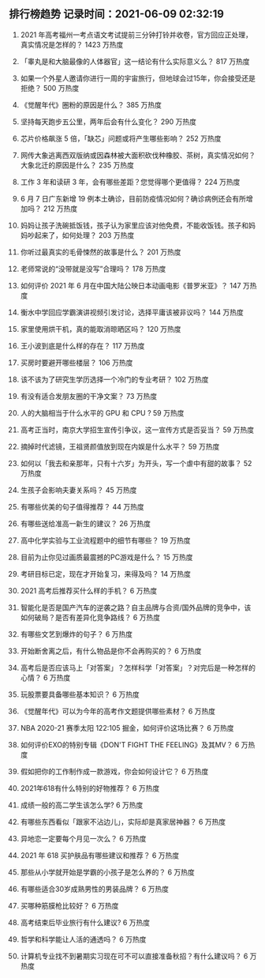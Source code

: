 
## 排行榜趋势 记录时间：2021-06-09 02:32:19
  
  1. 2021 年高考福州一考点语文考试提前三分钟打铃并收卷，官方回应正处理，真实情况是怎样的？ 1423 万热度
    
  2. 「睾丸是和大脑最像的人体器官」这一结论有什么实际意义么？ 817 万热度
    
  3. 如果一个外星人邀请你进行一周的宇宙旅行，但地球会过15年，你会接受还是拒绝？ 500 万热度
    
  4. 《觉醒年代》圈粉的原因是什么？ 385 万热度
    
  5. 坚持每天跑步五公里，两年后会有什么变化？ 290 万热度
    
  6. 芯片价格飙涨 5 倍，「缺芯」问题或将产生哪些影响？ 252 万热度
    
  7. 网传大象逃离西双版纳或因森林被大面积砍伐种橡胶、茶树，真实情况如何？大象北迁的原因是什么？ 235 万热度
    
  8. 工作 3 年和读研 3 年，会有哪些差距？您觉得哪个更值得？ 224 万热度
    
  9. 6 月 7 日广东新增 19 例本土确诊，目前防疫情况如何？确诊病例还会有所增加吗？ 212 万热度
    
  10. 妈妈让孩子洗碗抵饭钱，孩子认为家里应该对他免费，不能收饭钱。孩子和妈妈吵起来了，如何处理？ 203 万热度
    
  11. 你听过最真实的毛骨悚然的故事是什么？ 201 万热度
    
  12. 老师常说的“没带就是没写”合理吗？ 178 万热度
    
  13. 如何评价 2021 年 6 月在中国大陆公映日本动画电影《普罗米亚》？ 147 万热度
    
  14. 衡水中学回应学霸演讲视频引发讨论，选择平庸该被非议吗？ 144 万热度
    
  15. 家里使用烘干机，真的能取消晾晒区吗？ 120 万热度
    
  16. 王小波到底是什么样的存在？ 117 万热度
    
  17. 买房时要避开哪些楼层？ 106 万热度
    
  18. 该不该为了研究生学历选择一个冷门的专业考研？ 102 万热度
    
  19. 有没有适合发朋友圈的干净文案？ 73 万热度
    
  20. 人的大脑相当于什么水平的 GPU 和 CPU ? 59 万热度
    
  21. 高考正当时，南京大学招生宣传引争议，这一宣传方式是否妥当？ 59 万热度
    
  22. 摘掉时代滤镜，王祖贤颜值放到现在内娱是什么水平？ 59 万热度
    
  23. 如何以「我去和亲那年，只有十六岁」为开头，写一个虐中有甜的故事？ 52 万热度
    
  24. 生孩子会影响夫妻关系吗？ 45 万热度
    
  25. 有哪些优美的句子值得推荐？ 44 万热度
    
  26. 有哪些送给准高一新生的建议？ 26 万热度
    
  27. 高中化学实验与工业流程题中的细节有哪些？ 19 万热度
    
  28. 目前为止你见过画质最震撼的PC游戏是什么？ 15 万热度
    
  29. 考研目标已定，现在才开始复习，来得及吗？ 14 万热度
    
  30. 2021 高考后推荐买什么样的手机？ 6 万热度
    
  31. 智能化是否是国产汽车的逆袭之路？自主品牌与合资/国外品牌的竞争中，该如何破局？是否有差异化竞争路线？ 6 万热度
    
  32. 有哪些文艺到爆炸的句子？ 6 万热度
    
  33. 开始断舍离之后，有什么物品是你不会再购买的？ 6 万热度
    
  34. 高考后是否应该马上「对答案」？怎样科学「对答案」？对完后是一种怎样的心情？ 6 万热度
    
  35. 玩股票要具备哪些基本知识？ 6 万热度
    
  36. 《觉醒年代》可以为今年的高考作文题提供哪些素材？ 6 万热度
    
  37. NBA 2020-21 赛季太阳 122:105 掘金，如何评价这场比赛？ 6 万热度
    
  38. 如何评价EXO的特别专辑《DON'T FIGHT THE FEELING》及其MV？ 6 万热度
    
  39. 假如把你的工作制作成一款游戏，你会如何设计它？ 6 万热度
    
  40. 2021年618有什么特别的好物推荐？ 6 万热度
    
  41. 成绩一般的高二学生该怎么学? 6 万热度
    
  42. 有哪些东西看似「跟家不沾边儿」，实际却是真家居神器？ 6 万热度
    
  43. 异地恋一定要每个月见一次么？ 6 万热度
    
  44. 2021 年 618 买护肤品有哪些建议和推荐？ 6 万热度
    
  45. 那些从小学就开始是学霸的小孩子是怎么养的？ 6 万热度
    
  46. 有哪些适合30岁成熟男性的男装品牌？ 6 万热度
    
  47. 买哪种筋膜枪比较好？ 6 万热度
    
  48. 高考结束后毕业旅行有什么建议? 6 万热度
    
  49. 哲学和科学能让人活的通透吗？ 6 万热度
    
  50. 计算机专业找不到暑期实习现在可不可以直接准备秋招？有什么建议吗？ 6 万热度
    